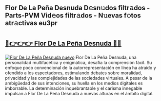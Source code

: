 ## Flor De La Peña Desnuda D𝚎sn𝚞dos filtr𝚊dos - Parts-PVM Vid𝚎os filtr𝚊dos - N𝚞evas f𝚘tos atr𝚊ctivas eu3pr

# <h2><a href="http://mb9plf.tromn.icu/?c=Flor+De+La+Pe%c3%b1a+Desnuda">🔗👉👉👉 Flor De La Peña Desnuda 🔗🔗</a></h2>

[![Flor De La Peña Desnuda nuevo](https://i.imgur.com/pEAQMta.gif)](http://mb9plf.tromn.icu/?c=Flor+De+La+Pe%c3%b1a+Desnuda)
Flor De La Peña Desnuda, una personalidad multifacética y enigmática, desafía la comprensión fácil. Su enfoque poco convencional de la autorrepresentación en línea ha atraído y ofendido a los espectadores, estimulando debates sobre moralidad, privacidad y las complejidades de las sociedades virtuales. A pesar de la ambigüedad de sus intenciones, su huella en los medios digitales es imborrable. La determinación inquebrantable y el carisma innegable impulsan a Flor De La Peña Desnuda a nuevas alturas en el ámbito digital.
